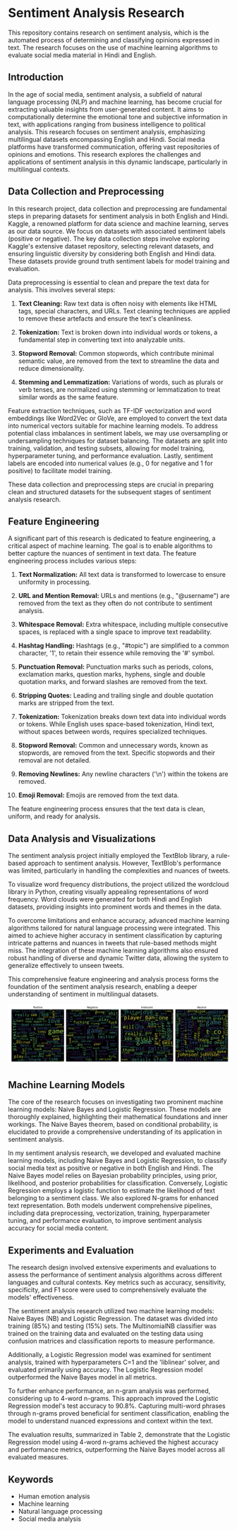 # Sentiment Analysis Research

This repository contains research on sentiment analysis, which is the automated process of determining and classifying opinions expressed in text. The research focuses on the use of machine learning algorithms to evaluate social media material in Hindi and English.

## Introduction

In the age of social media, sentiment analysis, a subfield of natural language processing (NLP) and machine learning, has become crucial for extracting valuable insights from user-generated content. It aims to computationally determine the emotional tone and subjective information in text, with applications ranging from business intelligence to political analysis. This research focuses on sentiment analysis, emphasizing multilingual datasets encompassing English and Hindi. Social media platforms have transformed communication, offering vast repositories of opinions and emotions. This research explores the challenges and applications of sentiment analysis in this dynamic landscape, particularly in multilingual contexts.

## Data Collection and Preprocessing

In this research project, data collection and preprocessing are fundamental steps in preparing datasets for sentiment analysis in both English and Hindi. Kaggle, a renowned platform for data science and machine learning, serves as our data source. We focus on datasets with associated sentiment labels (positive or negative). The key data collection steps involve exploring Kaggle's extensive dataset repository, selecting relevant datasets, and ensuring linguistic diversity by considering both English and Hindi data. These datasets provide ground truth sentiment labels for model training and evaluation.

Data preprocessing is essential to clean and prepare the text data for analysis. This involves several steps:

1. **Text Cleaning:** Raw text data is often noisy with elements like HTML tags, special characters, and URLs. Text cleaning techniques are applied to remove these artefacts and ensure the text's cleanliness.

2. **Tokenization:** Text is broken down into individual words or tokens, a fundamental step in converting text into analyzable units.

3. **Stopword Removal:** Common stopwords, which contribute minimal semantic value, are removed from the text to streamline the data and reduce dimensionality.

4. **Stemming and Lemmatization:** Variations of words, such as plurals or verb tenses, are normalized using stemming or lemmatization to treat similar words as the same feature.

Feature extraction techniques, such as TF-IDF vectorization and word embeddings like Word2Vec or GloVe, are employed to convert the text data into numerical vectors suitable for machine learning models. To address potential class imbalances in sentiment labels, we may use oversampling or undersampling techniques for dataset balancing. The datasets are split into training, validation, and testing subsets, allowing for model training, hyperparameter tuning, and performance evaluation. Lastly, sentiment labels are encoded into numerical values (e.g., 0 for negative and 1 for positive) to facilitate model training.

These data collection and preprocessing steps are crucial in preparing clean and structured datasets for the subsequent stages of sentiment analysis research.

## Feature Engineering

A significant part of this research is dedicated to feature engineering, a critical aspect of machine learning. The goal is to enable algorithms to better capture the nuances of sentiment in text data. The feature engineering process includes various steps:

1. **Text Normalization:** All text data is transformed to lowercase to ensure uniformity in processing.

2. **URL and Mention Removal:** URLs and mentions (e.g., "@username") are removed from the text as they often do not contribute to sentiment analysis.

3. **Whitespace Removal:** Extra whitespace, including multiple consecutive spaces, is replaced with a single space to improve text readability.

4. **Hashtag Handling:** Hashtags (e.g., "#topic") are simplified to a common character, '1', to retain their essence while removing the '#' symbol.

5. **Punctuation Removal:** Punctuation marks such as periods, colons, exclamation marks, question marks, hyphens, single and double quotation marks, and forward slashes are removed from the text.

6. **Stripping Quotes:** Leading and trailing single and double quotation marks are stripped from the text.

7. **Tokenization:** Tokenization breaks down text data into individual words or tokens. While English uses space-based tokenization, Hindi text, without spaces between words, requires specialized techniques.

8. **Stopword Removal:** Common and unnecessary words, known as stopwords, are removed from the text. Specific stopwords and their removal are not detailed.

9. **Removing Newlines:** Any newline characters ('\n') within the tokens are removed.

10. **Emoji Removal:** Emojis are removed from the text data.

The feature engineering process ensures that the text data is clean, uniform, and ready for analysis.

## Data Analysis and Visualizations

The sentiment analysis project initially employed the TextBlob library, a rule-based approach to sentiment analysis. However, TextBlob's performance was limited, particularly in handling the complexities and nuances of tweets.

To visualize word frequency distributions, the project utilized the wordcloud library in Python, creating visually appealing representations of word frequency. Word clouds were generated for both Hindi and English datasets, providing insights into prominent words and themes in the data.

To overcome limitations and enhance accuracy, advanced machine learning algorithms tailored for natural language processing were integrated. This aimed to achieve higher accuracy in sentiment classification by capturing intricate patterns and nuances in tweets that rule-based methods might miss. The integration of these machine learning algorithms also ensured robust handling of diverse and dynamic Twitter data, allowing the system to generalize effectively to unseen tweets.

This comprehensive feature engineering and analysis process forms the foundation of the sentiment analysis research, enabling a deeper understanding of sentiment in multilingual datasets.

![GitHub 2](github_2.png)

## Machine Learning Models

The core of the research focuses on investigating two prominent machine learning models: Naive Bayes and Logistic Regression. These models are thoroughly explained, highlighting their mathematical foundations and inner workings. The Naive Bayes theorem, based on conditional probability, is elucidated to provide a comprehensive understanding of its application in sentiment analysis.

In my sentiment analysis research, we developed and evaluated machine learning models, including Naive Bayes and Logistic Regression, to classify social media text as positive or negative in both English and Hindi. The Naive Bayes model relies on Bayesian probability principles, using prior, likelihood, and posterior probabilities for classification. Conversely, Logistic Regression employs a logistic function to estimate the likelihood of text belonging to a sentiment class. We also explored N-grams for enhanced text representation. Both models underwent comprehensive pipelines, including data preprocessing, vectorization, training, hyperparameter tuning, and performance evaluation, to improve sentiment analysis accuracy for social media content.

## Experiments and Evaluation

The research design involved extensive experiments and evaluations to assess the performance of sentiment analysis algorithms across different languages and cultural contexts. Key metrics such as accuracy, sensitivity, specificity, and F1 score were used to comprehensively evaluate the models' effectiveness.

The sentiment analysis research utilized two machine learning models: Naive Bayes (NB) and Logistic Regression. The dataset was divided into training (85%) and testing (15%) sets. The MultinomialNB classifier was trained on the training data and evaluated on the testing data using confusion matrices and classification reports to measure performance.

Additionally, a Logistic Regression model was examined for sentiment analysis, trained with hyperparameters C=1 and the 'liblinear' solver, and evaluated primarily using accuracy. The Logistic Regression model outperformed the Naive Bayes model in all metrics.

To further enhance performance, an n-gram analysis was performed, considering up to 4-word n-grams. This approach improved the Logistic Regression model's test accuracy to 90.8%. Capturing multi-word phrases through n-grams proved beneficial for sentiment classification, enabling the model to understand nuanced expressions and context within the text.

The evaluation results, summarized in Table 2, demonstrate that the Logistic Regression model using 4-word n-grams achieved the highest accuracy and performance metrics, outperforming the Naive Bayes model across all evaluated measures.

## Keywords

- Human emotion analysis
- Machine learning
- Natural language processing
- Social media analysis
